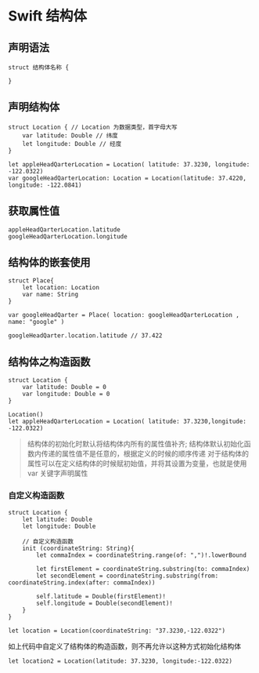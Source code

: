 # Swift 结构体

## 声明语法
```
struct 结构体名称 {

}
```
## 声明结构体
```
struct Location { // Location 为数据类型，首字母大写
    var latitude: Double // 纬度
    let longitude: Double // 经度
}

let appleHeadQarterLocation = Location( latitude: 37.3230, longitude: -122.0322)
var googleHeadQarterLocation: Location = Location(latitude: 37.4220, longitude: -122.0841)
```
## 获取属性值
```
appleHeadQarterLocation.latitude
googleHeadQarterLocation.longitude
```

## 结构体的嵌套使用
```
struct Place{
    let location: Location
    var name: String
}

var googleHeadQarter = Place( location: googleHeadQarterLocation , name: "google" )

googleHeadQarter.location.latitude // 37.422
```


## 结构体之构造函数
```
struct Location {
    var latitude: Double = 0
    var longitude: Double = 0
}

Location()
let appleHeadQarterLocation = Location( latitude: 37.3230,longitude: -122.0322)
```
>  结构体的初始化时默认将结构体内所有的属性值补齐;
> 结构体默认初始化函数内传递的属性值不是任意的，根据定义的时候的顺序传递
> 对于结构体的属性可以在定义结构体的时候赋初始值，并将其设置为变量，也就是使用 var 关键字声明属性


### 自定义构造函数
```
struct Location {
    let latitude: Double
    let longitude: Double

    // 自定义构造函数
    init (coordinateString: String){
        let commaIndex = coordinateString.range(of: ",")!.lowerBound

        let firstElement = coordinateString.substring(to: commaIndex)
        let secondElement = coordinateString.substring(from: coordinateString.index(after: commaIndex))
        
        self.latitude = Double(firstElement)!
        self.longitude = Double(secondElement)!
    }
}

let location = Location(coordinateString: "37.3230,-122.0322")
```
如上代码中自定义了结构体的构造函数，则不再允许以这种方式初始化结构体
```
let location2 = Location(latitude: 37.3230, longitude:-122.0322)
```

